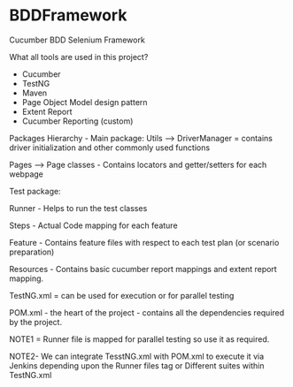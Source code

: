 # BDDFramework
Cucumber BDD Selenium Framework

What all tools are used in this project?
- Cucumber
- TestNG
- Maven
- Page Object Model design pattern
- Extent Report
- Cucumber Reporting (custom)

Packages Hierarchy - 
Main package:
Utils --> DriverManager = contains driver initialization and other commonly used functions

Pages --> Page classes - Contains locators and getter/setters for each webpage

Test package: 

Runner - Helps to run the test classes

Steps - Actual Code mapping for each feature

Feature - Contains feature files with respect to each test plan (or scenario preparation)

Resources - Contains basic cucumber report mappings and extent report mapping.

TestNG.xml = can be used for execution or for parallel testing

POM.xml - the heart of the project - contains all the dependencies required by the project. 

NOTE1 = Runner file is mapped for parallel testing so use it as required. 

NOTE2- We can integrate TesstNG.xml with POM.xml to execute it via Jenkins depending upon the Runner files tag or
Different suites within TestNG.xml
